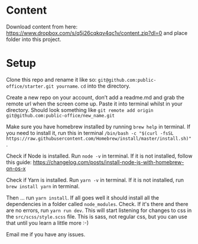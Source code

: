 # Content

Download content from here: https://www.dropbox.com/s/q5j26cqkqv4qc1v/content.zip?dl=0 and place folder into this project.

# Setup

Clone this repo and rename it like so: `git@github.com:public-office/starter.git yourname`. `cd` into the directory.

Create a new repo on your account, don’t add a readme.md and grab the remote url when the screen come up. Paste it into terminal whilst in your directory. Should look something like `git remote add origin git@github.com:public-office/new_name.git`

Make sure you have homebrew installed by running `brew help` in terminal. If you need to install it, run this in terminal `/bin/bash -c "$(curl -fsSL https://raw.githubusercontent.com/Homebrew/install/master/install.sh)"`.

Check if Node is installed. Run `node -v` in terminal. If it is not installed, follow this guide: https://changelog.com/posts/install-node-js-with-homebrew-on-os-x

Check if Yarn is installed. Run `yarn -v` in terminal. If it is not installed, run `brew install yarn` in terminal.

Then ... run `yarn install`. If all goes well it should install all the dependencies in a folder called `node_modules`. Check. If it's there and there are no errors, run `yarn run dev`. This will start listening for changes to css in the `src/scss/style.scss` file. This is sass, not regular css, but you can use that until you learn a little more :-)

Email me if you have any issues.
